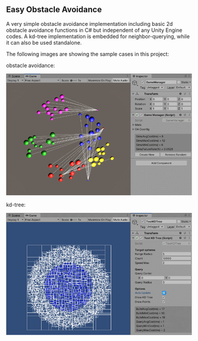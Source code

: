 ## Easy Obstacle Avoidance

A very simple obstacle avoidance implementation including basic 2d obstacle avoidance functions in C# but independent of any Unity Engine codes. A kd-tree implementation is embedded for neighbor-querying, while it can also be used standalone.

The following images are showing the sample cases in this project:

obstacle avoidance:

![img](Screenshots/oa.gif)

kd-tree:

![img](Screenshots/kdtree.gif)
